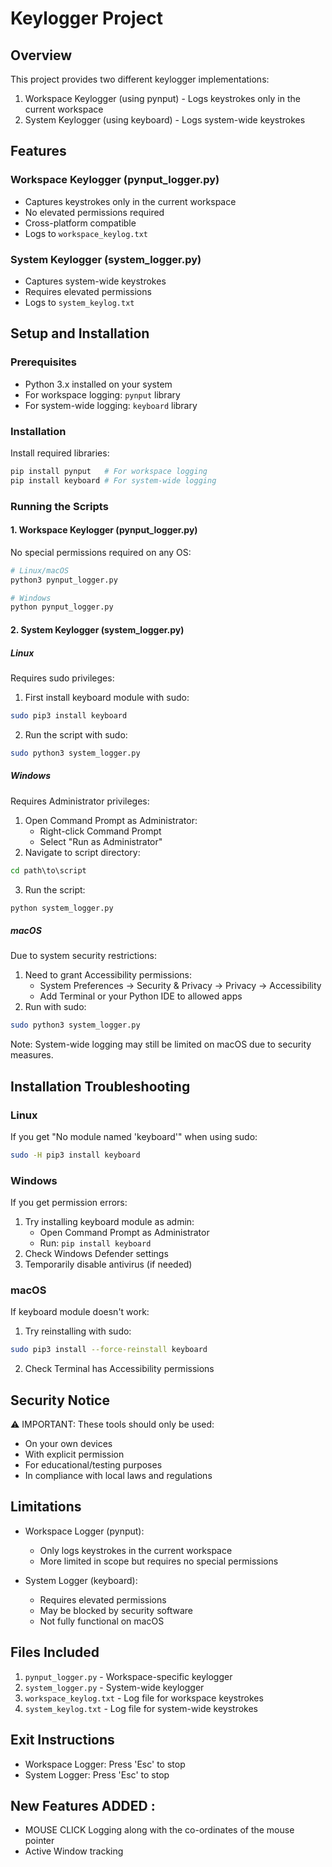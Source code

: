 
# Keylogger Project

## Overview
This project provides two different keylogger implementations:
1. Workspace Keylogger (using pynput) - Logs keystrokes only in the current workspace
2. System Keylogger (using keyboard) - Logs system-wide keystrokes

## Features
### Workspace Keylogger (pynput_logger.py)
- Captures keystrokes only in the current workspace
- No elevated permissions required
- Cross-platform compatible
- Logs to `workspace_keylog.txt`

### System Keylogger (system_logger.py)
- Captures system-wide keystrokes
- Requires elevated permissions
- Logs to `system_keylog.txt`

## Setup and Installation

### Prerequisites
- Python 3.x installed on your system
- For workspace logging: `pynput` library
- For system-wide logging: `keyboard` library

### Installation
Install required libraries:
```bash
pip install pynput   # For workspace logging
pip install keyboard # For system-wide logging
```

### Running the Scripts

#### 1. Workspace Keylogger (pynput_logger.py)
No special permissions required on any OS:
```bash
# Linux/macOS
python3 pynput_logger.py

# Windows
python pynput_logger.py
```

#### 2. System Keylogger (system_logger.py)

##### Linux
Requires sudo privileges:
1. First install keyboard module with sudo:
```bash
sudo pip3 install keyboard
```
2. Run the script with sudo:
```bash
sudo python3 system_logger.py
```

##### Windows
Requires Administrator privileges:
1. Open Command Prompt as Administrator:
   - Right-click Command Prompt
   - Select "Run as Administrator"
2. Navigate to script directory:
```cmd
cd path\to\script
```
3. Run the script:
```cmd
python system_logger.py
```

##### macOS
Due to system security restrictions:
1. Need to grant Accessibility permissions:
   - System Preferences → Security & Privacy → Privacy → Accessibility
   - Add Terminal or your Python IDE to allowed apps
2. Run with sudo:
```bash
sudo python3 system_logger.py
```

Note: System-wide logging may still be limited on macOS due to security measures.

## Installation Troubleshooting

### Linux
If you get "No module named 'keyboard'" when using sudo:
```bash
sudo -H pip3 install keyboard
```

### Windows
If you get permission errors:
1. Try installing keyboard module as admin:
   - Open Command Prompt as Administrator
   - Run: `pip install keyboard`
2. Check Windows Defender settings
3. Temporarily disable antivirus (if needed)

### macOS
If keyboard module doesn't work:
1. Try reinstalling with sudo:
```bash
sudo pip3 install --force-reinstall keyboard
```
2. Check Terminal has Accessibility permissions

## Security Notice
⚠️ IMPORTANT: These tools should only be used:
- On your own devices
- With explicit permission
- For educational/testing purposes
- In compliance with local laws and regulations

## Limitations
- Workspace Logger (pynput):
  - Only logs keystrokes in the current workspace
  - More limited in scope but requires no special permissions
  
- System Logger (keyboard):
  - Requires elevated permissions
  - May be blocked by security software
  - Not fully functional on macOS

## Files Included
1. `pynput_logger.py` - Workspace-specific keylogger
2. `system_logger.py` - System-wide keylogger
3. `workspace_keylog.txt` - Log file for workspace keystrokes
4. `system_keylog.txt` - Log file for system-wide keystrokes

## Exit Instructions
- Workspace Logger: Press 'Esc' to stop
- System Logger: Press 'Esc' to stop


## New Features ADDED : 
- MOUSE CLICK Logging along with the co-ordinates of the mouse pointer
- Active Window tracking